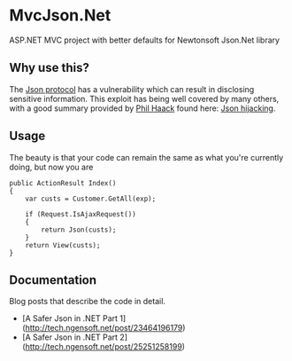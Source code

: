 # MvcJson.Net

ASP.NET MVC project with better defaults for Newtonsoft Json.Net library

## Why use this?
The [Json protocol](http://Json.org) has a vulnerability which can result in disclosing sensitive information. 
This exploit has being well covered by many others, with a good summary provided by 
[Phil Haack](http://haacked.com/) found here: [Json hijacking](http://haacked.com/archive/2009/06/25/json-hijacking.aspx).

## Usage
The beauty is that your code can remain the same as what you're currently doing, but now you are 
```CSharp
public ActionResult Index()
{
    var custs = Customer.GetAll(exp);

    if (Request.IsAjaxRequest())
    {
        return Json(custs);
    }
    return View(custs);
}
```

## Documentation
Blog posts that describe the code in detail.

* [A Safer Json in .NET Part 1] (http://tech.ngensoft.net/post/23464196179)
* [A Safer Json in .NET Part 2] (http://tech.ngensoft.net/post/25251258199)